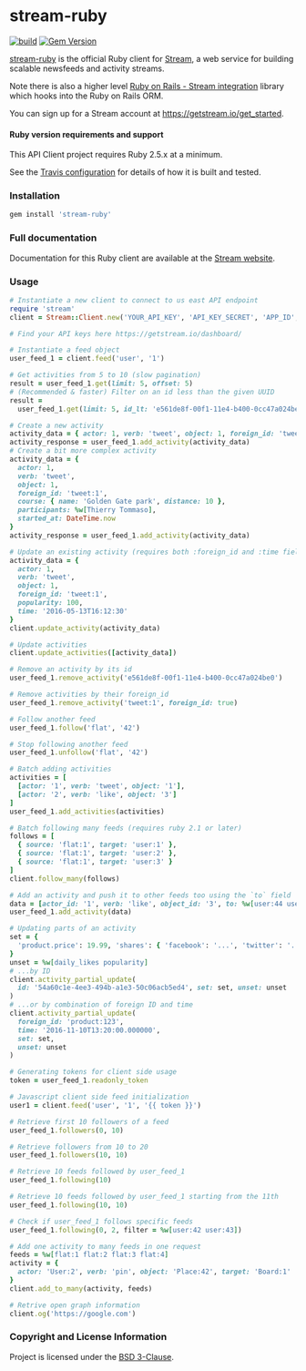 # stream-ruby

[![build](https://github.com/GetStream/stream-ruby/workflows/build/badge.svg)](https://github.com/GetStream/stream-ruby/actions) [![Gem Version](https://badge.fury.io/rb/stream-ruby.svg)](http://badge.fury.io/rb/stream-ruby)

[stream-ruby](https://github.com/GetStream/stream-ruby) is the official Ruby client for [Stream](https://getstream.io/), a web service for building scalable newsfeeds and activity streams.

Note there is also a higher level [Ruby on Rails - Stream integration](https://github.com/getstream/stream-rails) library which hooks into the Ruby on Rails ORM.

You can sign up for a Stream account at https://getstream.io/get_started.

#### Ruby version requirements and support

This API Client project requires Ruby 2.5.x at a minimum.

See the [Travis configuration](.travis.yml) for details of how it is built and tested.

### Installation

```bash
gem install 'stream-ruby'
```

### Full documentation

Documentation for this Ruby client are available at the [Stream website](https://getstream.io/docs/ruby/?language=ruby).

### Usage

```ruby
# Instantiate a new client to connect to us east API endpoint
require 'stream'
client = Stream::Client.new('YOUR_API_KEY', 'API_KEY_SECRET', 'APP_ID', location: 'us-east')

# Find your API keys here https://getstream.io/dashboard/

# Instantiate a feed object
user_feed_1 = client.feed('user', '1')

# Get activities from 5 to 10 (slow pagination)
result = user_feed_1.get(limit: 5, offset: 5)
# (Recommended & faster) Filter on an id less than the given UUID
result =
  user_feed_1.get(limit: 5, id_lt: 'e561de8f-00f1-11e4-b400-0cc47a024be0')

# Create a new activity
activity_data = { actor: 1, verb: 'tweet', object: 1, foreign_id: 'tweet:1' }
activity_response = user_feed_1.add_activity(activity_data)
# Create a bit more complex activity
activity_data = {
  actor: 1,
  verb: 'tweet',
  object: 1,
  foreign_id: 'tweet:1',
  course: { name: 'Golden Gate park', distance: 10 },
  participants: %w[Thierry Tommaso],
  started_at: DateTime.now
}
activity_response = user_feed_1.add_activity(activity_data)

# Update an existing activity (requires both :foreign_id and :time fields)
activity_data = {
  actor: 1,
  verb: 'tweet',
  object: 1,
  foreign_id: 'tweet:1',
  popularity: 100,
  time: '2016-05-13T16:12:30'
}
client.update_activity(activity_data)

# Update activities
client.update_activities([activity_data])

# Remove an activity by its id
user_feed_1.remove_activity('e561de8f-00f1-11e4-b400-0cc47a024be0')

# Remove activities by their foreign_id
user_feed_1.remove_activity('tweet:1', foreign_id: true)

# Follow another feed
user_feed_1.follow('flat', '42')

# Stop following another feed
user_feed_1.unfollow('flat', '42')

# Batch adding activities
activities = [
  [actor: '1', verb: 'tweet', object: '1'],
  [actor: '2', verb: 'like', object: '3']
]
user_feed_1.add_activities(activities)

# Batch following many feeds (requires ruby 2.1 or later)
follows = [
  { source: 'flat:1', target: 'user:1' },
  { source: 'flat:1', target: 'user:2' },
  { source: 'flat:1', target: 'user:3' }
]
client.follow_many(follows)

# Add an activity and push it to other feeds too using the `to` field
data = [actor_id: '1', verb: 'like', object_id: '3', to: %w[user:44 user:45]]
user_feed_1.add_activity(data)

# Updating parts of an activity
set = {
  'product.price': 19.99, 'shares': { 'facebook': '...', 'twitter': '...' }
}
unset = %w[daily_likes popularity]
# ...by ID
client.activity_partial_update(
  id: '54a60c1e-4ee3-494b-a1e3-50c06acb5ed4', set: set, unset: unset
)
# ...or by combination of foreign ID and time
client.activity_partial_update(
  foreign_id: 'product:123',
  time: '2016-11-10T13:20:00.000000',
  set: set,
  unset: unset
)

# Generating tokens for client side usage
token = user_feed_1.readonly_token

# Javascript client side feed initialization
user1 = client.feed('user', '1', '{{ token }}')

# Retrieve first 10 followers of a feed
user_feed_1.followers(0, 10)

# Retrieve followers from 10 to 20
user_feed_1.followers(10, 10)

# Retrieve 10 feeds followed by user_feed_1
user_feed_1.following(10)

# Retrieve 10 feeds followed by user_feed_1 starting from the 11th
user_feed_1.following(10, 10)

# Check if user_feed_1 follows specific feeds
user_feed_1.following(0, 2, filter = %w[user:42 user:43])

# Add one activity to many feeds in one request
feeds = %w[flat:1 flat:2 flat:3 flat:4]
activity = {
  actor: 'User:2', verb: 'pin', object: 'Place:42', target: 'Board:1'
}
client.add_to_many(activity, feeds)

# Retrive open graph information
client.og('https://google.com')
```

### Copyright and License Information

Project is licensed under the [BSD 3-Clause](LICENSE).
